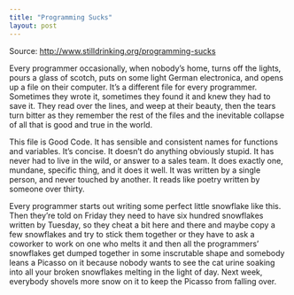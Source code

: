 ```yaml
---
title: "Programming Sucks"
layout: post
---
```


Source: http://www.stilldrinking.org/programming-sucks

Every programmer occasionally, when nobody’s home, turns off the lights, pours a
glass of scotch, puts on some light German electronica, and opens up a file on
their computer. It’s a different file for every programmer. Sometimes they wrote
it, sometimes they found it and knew they had to save it. They read over the
lines, and weep at their beauty, then the tears turn bitter as they remember the
rest of the files and the inevitable collapse of all that is good and true in
the world.

This file is Good Code. It has sensible and consistent names for functions and
variables. It’s concise. It doesn’t do anything obviously stupid. It has never
had to live in the wild, or answer to a sales team. It does exactly one,
mundane, specific thing, and it does it well. It was written by a single person,
and never touched by another. It reads like poetry written by someone over
thirty.

Every programmer starts out writing some perfect little snowflake like this.
Then they’re told on Friday they need to have six hundred snowflakes written by
Tuesday, so they cheat a bit here and there and maybe copy a few snowflakes and
try to stick them together or they have to ask a coworker to work on one who
melts it and then all the programmers’ snowflakes get dumped together in some
inscrutable shape and somebody leans a Picasso on it because nobody wants to see
the cat urine soaking into all your broken snowflakes melting in the light of
day. Next week, everybody shovels more snow on it to keep the Picasso from
falling over.

